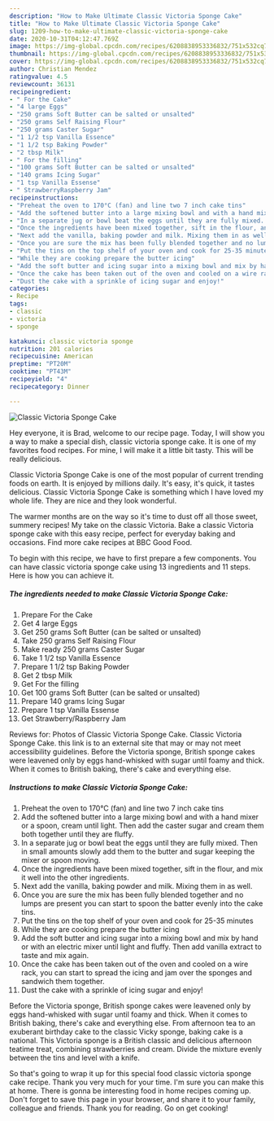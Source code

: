 ```yaml
---
description: "How to Make Ultimate Classic Victoria Sponge Cake"
title: "How to Make Ultimate Classic Victoria Sponge Cake"
slug: 1209-how-to-make-ultimate-classic-victoria-sponge-cake
date: 2020-10-31T04:12:47.769Z
image: https://img-global.cpcdn.com/recipes/6208838953336832/751x532cq70/classic-victoria-sponge-cake-recipe-main-photo.jpg
thumbnail: https://img-global.cpcdn.com/recipes/6208838953336832/751x532cq70/classic-victoria-sponge-cake-recipe-main-photo.jpg
cover: https://img-global.cpcdn.com/recipes/6208838953336832/751x532cq70/classic-victoria-sponge-cake-recipe-main-photo.jpg
author: Christian Mendez
ratingvalue: 4.5
reviewcount: 36131
recipeingredient:
- " For the Cake"
- "4 large Eggs"
- "250 grams Soft Butter can be salted or unsalted"
- "250 grams Self Raising Flour"
- "250 grams Caster Sugar"
- "1 1/2 tsp Vanilla Essence"
- "1 1/2 tsp Baking Powder"
- "2 tbsp Milk"
- " For the filling"
- "100 grams Soft Butter can be salted or unsalted"
- "140 grams Icing Sugar"
- "1 tsp Vanilla Essense"
- " StrawberryRaspberry Jam"
recipeinstructions:
- "Preheat the oven to 170°C (fan) and line two 7 inch cake tins"
- "Add the softened butter into a large mixing bowl and with a hand mixer or a spoon, cream until light. Then add the caster sugar and cream them both together until they are fluffy."
- "In a separate jug or bowl beat the eggs until they are fully mixed. Then in small amounts slowly add them to the butter and sugar keeping the mixer or spoon moving."
- "Once the ingredients have been mixed together, sift in the flour, and mix it well into the other ingredients."
- "Next add the vanilla, baking powder and milk. Mixing them in as well."
- "Once you are sure the mix has been fully blended together and no lumps are present you can start to spoon the batter evenly into the cake tins."
- "Put the tins on the top shelf of your oven and cook for 25-35 minutes"
- "While they are cooking prepare the butter icing"
- "Add the soft butter and icing sugar into a mixing bowl and mix by hand or with an electric mixer until light and fluffy. Then add vanilla extract to taste and mix again."
- "Once the cake has been taken out of the oven and cooled on a wire rack, you can start to spread the icing and jam over the sponges and sandwich them together."
- "Dust the cake with a sprinkle of icing sugar and enjoy!"
categories:
- Recipe
tags:
- classic
- victoria
- sponge

katakunci: classic victoria sponge 
nutrition: 201 calories
recipecuisine: American
preptime: "PT20M"
cooktime: "PT43M"
recipeyield: "4"
recipecategory: Dinner

---
```



![Classic Victoria Sponge Cake](https://img-global.cpcdn.com/recipes/6208838953336832/751x532cq70/classic-victoria-sponge-cake-recipe-main-photo.jpg)

Hey everyone, it is Brad, welcome to our recipe page. Today, I will show you a way to make a special dish, classic victoria sponge cake. It is one of my favorites food recipes. For mine, I will make it a little bit tasty. This will be really delicious.

Classic Victoria Sponge Cake is one of the most popular of current trending foods on earth. It is enjoyed by millions daily. It's easy, it's quick, it tastes delicious. Classic Victoria Sponge Cake is something which I have loved my whole life. They are nice and they look wonderful.

The warmer months are on the way so it&#39;s time to dust off all those sweet, summery recipes! My take on the classic Victoria. Bake a classic Victoria sponge cake with this easy recipe, perfect for everyday baking and occasions. Find more cake recipes at BBC Good Food.


To begin with this recipe, we have to first prepare a few components. You can have classic victoria sponge cake using 13 ingredients and 11 steps. Here is how you can achieve it.

<!--inarticleads1-->

##### The ingredients needed to make Classic Victoria Sponge Cake:

1. Prepare  For the Cake
1. Get 4 large Eggs
1. Get 250 grams Soft Butter (can be salted or unsalted)
1. Take 250 grams Self Raising Flour
1. Make ready 250 grams Caster Sugar
1. Take 1 1/2 tsp Vanilla Essence
1. Prepare 1 1/2 tsp Baking Powder
1. Get 2 tbsp Milk
1. Get  For the filling
1. Get 100 grams Soft Butter (can be salted or unsalted)
1. Prepare 140 grams Icing Sugar
1. Prepare 1 tsp Vanilla Essense
1. Get  Strawberry/Raspberry Jam


Reviews for: Photos of Classic Victoria Sponge Cake. Classic Victoria Sponge Cake. this link is to an external site that may or may not meet accessibility guidelines. Before the Victoria sponge, British sponge cakes were leavened only by eggs hand-whisked with sugar until foamy and thick. When it comes to British baking, there&#39;s cake and everything else. 

<!--inarticleads2-->

##### Instructions to make Classic Victoria Sponge Cake:

1. Preheat the oven to 170°C (fan) and line two 7 inch cake tins
1. Add the softened butter into a large mixing bowl and with a hand mixer or a spoon, cream until light. Then add the caster sugar and cream them both together until they are fluffy.
1. In a separate jug or bowl beat the eggs until they are fully mixed. Then in small amounts slowly add them to the butter and sugar keeping the mixer or spoon moving.
1. Once the ingredients have been mixed together, sift in the flour, and mix it well into the other ingredients.
1. Next add the vanilla, baking powder and milk. Mixing them in as well.
1. Once you are sure the mix has been fully blended together and no lumps are present you can start to spoon the batter evenly into the cake tins.
1. Put the tins on the top shelf of your oven and cook for 25-35 minutes
1. While they are cooking prepare the butter icing
1. Add the soft butter and icing sugar into a mixing bowl and mix by hand or with an electric mixer until light and fluffy. Then add vanilla extract to taste and mix again.
1. Once the cake has been taken out of the oven and cooled on a wire rack, you can start to spread the icing and jam over the sponges and sandwich them together.
1. Dust the cake with a sprinkle of icing sugar and enjoy!


Before the Victoria sponge, British sponge cakes were leavened only by eggs hand-whisked with sugar until foamy and thick. When it comes to British baking, there&#39;s cake and everything else. From afternoon tea to an exuberant birthday cake to the classic Vicky sponge, baking cake is a national. This Victoria sponge is a British classic and delicious afternoon teatime treat, combining strawberries and cream. Divide the mixture evenly between the tins and level with a knife. 

So that's going to wrap it up for this special food classic victoria sponge cake recipe. Thank you very much for your time. I'm sure you can make this at home. There is gonna be interesting food in home recipes coming up. Don't forget to save this page in your browser, and share it to your family, colleague and friends. Thank you for reading. Go on get cooking!
